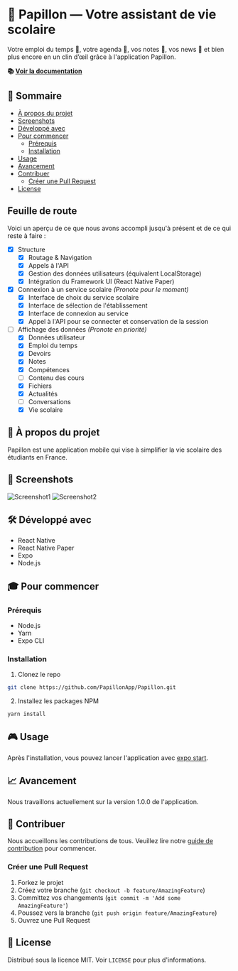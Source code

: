 # 🦋 Papillon — Votre assistant de vie scolaire

Votre emploi du temps 📅, votre agenda 📓, vos notes 📝, vos news 📰 et bien plus encore en un clin d’œil grâce à l'application Papillon.

**📚 [Voir la documentation](https://github.com/PapillonApp/Papillon/wiki)**

## 🚀 Sommaire

* [À propos du projet](#-à-propos-du-projet)
* [Screenshots](#-screenshots)
* [Développé avec](#-développé-avec)
* [Pour commencer](#-pour-commencer)
   * [Prérequis](#prérequis)
   * [Installation](#installation)
* [Usage](#-usage)
* [Avancement](#-avancement)
* [Contribuer](#-contribuer)
   * [Créer une Pull Request](#créer-une-pull-request)
* [License](#-license)

## Feuille de route
Voici un aperçu de ce que nous avons accompli jusqu'à présent et de ce qui reste à faire :
- [x] Structure
    - [x] Routage & Navigation
    - [x] Appels à l'API
    - [x] Gestion des données utilisateurs (équivalent LocalStorage)
    - [x] Intégration du Framework UI (React Native Paper)
- [x] Connexion à un service scolaire *(Pronote pour le moment)*
    - [x] Interface de choix du service scolaire
    - [x] Interface de sélection de l'établissement
    - [x] Interface de connexion au service
    - [x] Appel à l'API pour se connecter et conservation de la session
- [ ] Affichage des données *(Pronote en priorité)*
    - [x] Données utilisateur
    - [x] Emploi du temps
    - [x] Devoirs
    - [x] Notes
    - [x] Compétences
    - [ ] Contenu des cours
    - [x] Fichiers
    - [x] Actualités
    - [ ] Conversations
    - [x] Vie scolaire

## 📖 À propos du projet

Papillon est une application mobile qui vise à simplifier la vie scolaire des étudiants en France.

## 📸 Screenshots

![Screenshot1](screenshot1.png)
![Screenshot2](screenshot2.png)

## 🛠 Développé avec

- React Native
- React Native Paper
- Expo
- Node.js

## 🎓 Pour commencer

### Prérequis

- Node.js
- Yarn
- Expo CLI

### Installation

1. Clonez le repo
```sh
git clone https://github.com/PapillonApp/Papillon.git
```

2. Installez les packages NPM
```sh
yarn install
```

## 🎮 Usage

Après l'installation, vous pouvez lancer l'application avec [expo start](file:///d%3A/Documents/Code/Papillon/package.json#6%2C15-6%2C15).

## 📈 Avancement

Nous travaillons actuellement sur la version 1.0.0 de l'application.

## 👥 Contribuer

Nous accueillons les contributions de tous. Veuillez lire notre [guide de contribution](CONTRIBUTING.md) pour commencer.

### Créer une Pull Request

1. Forkez le projet
2. Créez votre branche (`git checkout -b feature/AmazingFeature`)
3. Committez vos changements (`git commit -m 'Add some AmazingFeature'`)
4. Poussez vers la branche (`git push origin feature/AmazingFeature`)
5. Ouvrez une Pull Request

## 📄 License

Distribué sous la licence MIT. Voir `LICENSE` pour plus d'informations.
